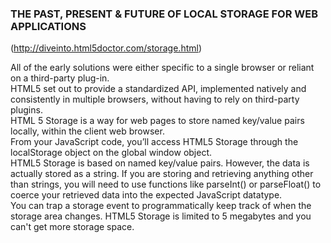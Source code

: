 ### THE PAST, PRESENT & FUTURE OF LOCAL STORAGE FOR WEB APPLICATIONS
(http://diveinto.html5doctor.com/storage.html)

All of the early solutions were either specific to a single browser or reliant on a third-party plug-in.  
HTML5 set out to provide a standardized API, implemented natively and consistently in multiple browsers, without having to rely on third-party plugins.  
HTML 5 Storage is a way for web pages to store named key/value pairs locally, within the client web browser.  
From your JavaScript code, you’ll access HTML5 Storage through the localStorage object on the global window object.  
HTML5 Storage is based on named key/value pairs. However, the data is actually stored as a string. If you are storing and retrieving anything other than strings, you will need to use functions like parseInt() or parseFloat() to coerce your retrieved data into the expected JavaScript datatype.  
You can trap a storage event to programmatically keep track of when the storage area changes.
HTML5 Storage is limited to 5 megabytes and you can't get more storage space.  
